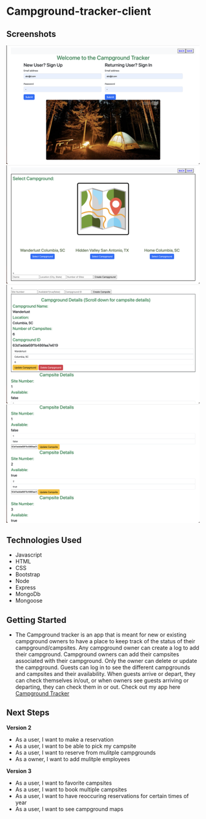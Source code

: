 # Campground-tracker-client

## Screenshots
![Log In Page](images/log-in.png)
![Campground](images/campgrounds.png)
![Campground Details](images/campground-details.png)
![Campsite](images/campsite.png)

## Technologies Used
- Javascript
- HTML
- CSS
- Bootstrap
- Node
- Express
- MongoDb
- Mongoose

## Getting Started
- The Campground tracker is an app that is meant for new or existing campground owners to have a place to keep track of the status of their campground/campsites. Any campground owner can create a log to add their campground. Campground owners can add their campsites associated with their campground. Only the owner can delete or update the campground. Guests can log in to see the different campgrounds and campsites and their availability. When guests arrive or depart, they can check themselves in/out, or when owners see guests arriving or departing, they can check them in or out. Check out my app here [Campground Tracker](https://gharmon327.github.io/Campground-tracker-client/)


## Next Steps

**Version 2**
- As a user, I want to make a reservation
- As a user, I want to be able to pick my campsite
- As a user, I want to reserve from mulitple campgrounds
- As a owner, I want to add mulitple employees 

**Version 3**
- As a user, I want to favorite campsites
- As a user, I want to book multiple campsites
- As a user, I want to have reoccuring reservations for certain times of year
- As a user, I want to see campground maps